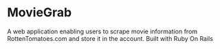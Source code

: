 # MovieGrab
A web application enabling users to scrape movie information from RottenTomatoes.com and store it in the account. Built with Ruby On Rails
